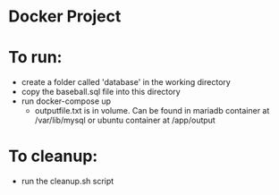 # Docker Project

# To run:

- create a folder called 'database' in the working directory
- copy the baseball.sql file into this directory
- run docker-compose up
  - outputfile.txt is in volume. Can be found in mariadb container at /var/lib/mysql or ubuntu container at /app/output

# To cleanup:
- run the cleanup.sh script